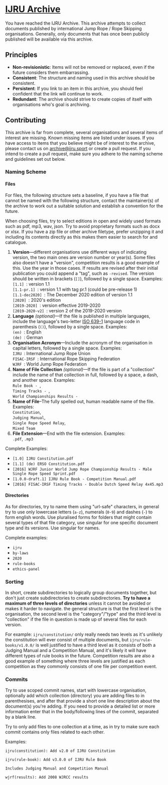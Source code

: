 # [IJRU Archive](https://archive.ijru.sport)

You have reached the IJRU Archive. This archive attempts to collect
documents published by international Jump Rope / Rope Skipping organisations.
Generally, only documents that has once been publicly published will be
available via this archive.

## Principles

* **Non-revisionistic**: Items will not be removed or replaced, even if the
  future considers them embarrassing.
* **Consistent**: The structure and naming used in this archive should be
  consistent.
* **Persistent**: If you link to an item in this archive, you should feel
  confident that the link will continue to work.
* **Redundant**: The archive should strive to create copies of itself with
  organisations who's goal is archiving.

## Contributing

This archive is far from complete, several organisations and several items of
interest are missing. Known missing items are listed under issues.
If you have access to items that you believe might be of interest to the
archive, please contact us on [archive@ijru.sport](mailto:archive@ijru.sport) or
create a pull request. If you intend to create a pull request, make sure you
adhere to the naming scheme and guidelines set out below.

### Naming Scheme

#### Files

For files, the following structure sets a baseline, if you have a file that
cannot be named with the following structure, contact the maintainer(s) of
the archive to work out a suitable solution and establish a convention for the
future.

When choosing files, try to select editions in open and widely used formats such
as pdf, mp3, wav, json. Try to avoid proprietary formats such as docx or xlsx.
If you have a zip file or other archive filetype, prefer unzipping it and
including its contents directly as this makes them easier to search for and
catalogue.

1. **Version**&mdash;different organisations use different ways of
  indicating version, the two main ones are version number or year(s).
  Some files also doesn't have a "version", competition results is a good
  example of this. Use the year in those cases. If results are revised after
  their initial publication you could append a "tag", such as `-revised`.
  The version should be written in brackets (`[]`), followed by a single space.
  Examples:<br/>
  `[1.1] `: version 1.1<br/>
  `[1.1-pr.1] `: version 1.1 with tag pr.1 (could be pre-release 1)<br/>
  `[1.1-dec2020] `: The December 2020 edition of version 1.1<br/>
  `[2020] `: 2020's edition<br/>
  `[2019-2020] `: version effective 2019-2020<br/>
  `[2019-2020-v2] `: version 2 of the 2019-2020 version
2. **Language** _(optional)_&mdash;If the file is published in
  multiple languages, include the language's two-letter
  [ISO 639-1][iso-639-list] language code in parenthesis (`()`), followed by a
  single space. Examples:<br/>
  `(en) `: English<br/>
  `(de) `: German
3. **Organisation Acronym**&mdash;Include the acronym of the organisation in
  capital letters, followed by a single space. Examples:<br/>
  `IJRU `: International Jump Rope Union<br/>
  `FISAC-IRSF `: International Rope Skipping Federation<br/>
  `WJRF `: World Jump Rope Federation
4. **Name of File Collection** _(optional)_&mdash;If the file is part of a
  "collection" include the name of that collection in full, followed by a space,
  a dash, and another space. Examples:<br/>
  `Rule Book - `,<br/>
  `Timing Tracks - `,<br/>
  `World Championships Results - `
5. **Name of File**&ndash;The fully spelled out, human readable name of the
  file. Examples:<br/>
  `Constitution`,<br/>
  `Judging Manual`,<br/>
  `Single Rope Speed Relay`,<br/>
  `Mixed Team`
6. **File Extension**&mdash;End with the file extension. Examples:<br/>
  `.pdf`, `.mp3`

Complete Examples:

* `[1.0] IJRU Constitution.pdf`
* `[1.1] (de) ERSO Constitution.pdf`
* `[2016] WJRF Junior World Jump Rope Championship Results - Male Single Rope Speed Sprint.pdf`
* `[1.0.0-draft.1] IJRU Rule Book - Competition Manual.pdf`
* `[2016] FISAC-IRSF Timing Tracks - Double Dutch Speed Relay 4x45.mp3`

[iso-639-list]: https://en.wikipedia.org/wiki/List_of_ISO_639-1_codes

#### Directories

As for directories, try to name them using "url-safe" characters, in general try
to use only lowercase letters (`a-z`), numerals (`0-9`) and dashes (`-`) to form
english words. Use pluralised forms for folders that might contain several types
of that file category, use singular for one specific document type and its
versions. Use singular for names.

Complete examples:

* `ijru`
* `by-laws`
* `2020`
* `rule-books`
* `ethics-panel`

### Sorting

In short, create subdirectories to logically group documents together, but don't
just create subdirectories to create subdirectories. **Try to have a maximum
of three levels of directories** unless it cannot be avoided or makes it harder
to navigate. the general structure is that the first level is the organisation,
the second level is the "category"/"type" and the third level is "collection"
if the file in question is made up of several files for each version.

For example: `ijru/constitution/` only really needs two levels as it's unlikely
the constitution will ever consist of multiple documents, but
`ijru/rule-books/v1.0.0/` is well justified to have a third level as it consists
of both a Judging Manual and a Competition Manual, and it's likely it will have
different types of rule books in the future. Competition results are also a good
example of something where three levels are justified as each competition as
they commonly consists of one file per competition event.

### Commits

Try to use scoped commit names, start with lowercase organisation, optionally
add which collection (directory) you are adding files to in parenthesises, and
after that provide a short one line description about the document(s) you're
adding. If you need to provide a detailed list or more information enter that
in the body/following lines of the commit, separated by a blank line.

Try to only add files to one collection at a time, as in try to make sure each
commit contains only files related to each other.

Examples:

```
ijru(constitution): Add v2.0 of IJRU Constitution
```

```
ijru(rule-book): Add v3.0.0 of IJRU Rule Book

Includes Judging Manual and Competition Manual
```

```
wjrf(results): Add 2008 WJRCC results
```
